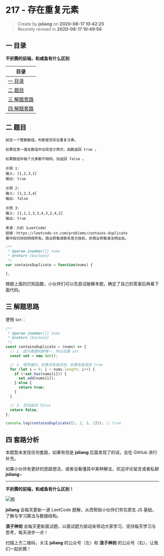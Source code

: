 217 - 存在重复元素
===

> Create by **jsliang** on **2020-08-17 10:42:25**  
> Recently revised in **2020-08-17 10:49:56**

## 一 目录

**不折腾的前端，和咸鱼有什么区别**

| 目录 |
| --- |
| [一 目录](#chapter-one) |
| [二 题目](#chapter-two) |
| [三 解题思路](#chapter-three) |
| [四 解题套路](#chapter-four) |

## 二 题目



```
给定一个整数数组，判断是否存在重复元素。

如果任意一值在数组中出现至少两次，函数返回 true 。

如果数组中每个元素都不相同，则返回 false 。

示例 1:
输入: [1,2,3,1]
输出: true

示例 2:
输入: [1,2,3,4]
输出: false

示例 3:
输入: [1,1,1,3,3,4,3,2,4,2]
输出: true

来源：力扣（LeetCode）
链接：https://leetcode-cn.com/problems/contains-duplicate
著作权归领扣网络所有。商业转载请联系官方授权，非商业转载请注明出处。
```

```js
/**
 * @param {number[]} nums
 * @return {boolean}
 */
var containsDuplicate = function(nums) {

};
```

根据上面的已知函数，小伙伴们可以先尝试破解本题，确定了自己的答案后再看下面代码。

## 三 解题思路



使用 `Set`：

```js
/**
 * @param {number[]} nums
 * @return {boolean}
 */
const containsDuplicate = (nums) => {
  // 1. 因为需要判断唯一，所以设置 set
  const set = new Set();

  // 2. 顺序遍历，如果没有就添加，如果有就返回 true
  for (let i = 0; i < nums.length; i++) {
    if (!set.has(nums[i])) {
      set.add(nums[i]);
    } else {
      return true;
    }
  }

  // 3. 否则返回 false
  return false;
};

console.log(containsDuplicate([1, 2, 3, 1])); // true
```

## 四 套路分析



本题暂未发现任何套路，如果有但是 **jsliang** 后面发现了的话，会在 GitHub 进行补充。

如果小伙伴有更好的思路想法，或者没看懂其中某种解法，欢迎评论留言或者私聊 **jsliang**~

---

**不折腾的前端，和咸鱼有什么区别！**

![图](https://github.com/LiangJunrong/document-library/blob/master/public-repertory/img/z-index-small.png?raw=true)

**jsliang** 会每天更新一道 LeetCode 题解，从而帮助小伙伴们夯实原生 JS 基础，了解与学习算法与数据结构。

**浪子神剑** 会每天更新面试题，以面试题为驱动来带动大家学习，坚持每天学习与思考，每天进步一点！

扫描上方二维码，关注 **jsliang** 的公众号（左）和 **浪子神剑** 的公众号（右），让我们一起折腾！

